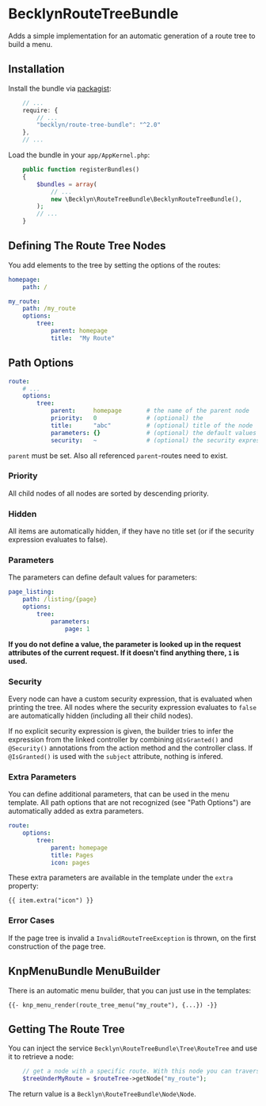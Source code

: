 BecklynRouteTreeBundle
======================

Adds a simple implementation for an automatic generation of a route tree to build a menu.



Installation
------------

Install the bundle via [packagist](https://packagist.org/packages/becklyn/route-tree-bundle):

```javascript
    // ...
    require: {
        // ...
        "becklyn/route-tree-bundle": "^2.0"
    },
    // ...
```

Load the bundle in your `app/AppKernel.php`:

```php
    public function registerBundles()
    {
        $bundles = array(
            // ...
            new \Becklyn\RouteTreeBundle\BecklynRouteTreeBundle(),
        );
        // ...
    }
```



Defining The Route Tree Nodes
-----------------------------
You add elements to the tree by setting the options of the routes:

```yaml
homepage:
    path: /

my_route:
    path: /my_route
    options:
        tree:
            parent: homepage
            title:  "My Route"
```



Path Options
------------

```yaml
route:
    # ...
    options:
        tree:
            parent:     homepage       # the name of the parent node
            priority:   0              # (optional) the 
            title:      "abc"          # (optional) title of the node
            parameters: {}             # (optional) the default values for the parameters
            security:   ~              # (optional) the security expression
```

`parent` must be set. Also all referenced `parent`-routes need to exist.


### Priority
All child nodes of all nodes are sorted by descending priority.


### Hidden
All items are automatically hidden, if they have no title set (or if the security expression evaluates to false).


### Parameters
The parameters can define default values for parameters:

```yml
page_listing:
    path: /listing/{page}
    options:
        tree:
            parameters:
                page: 1
```

**If you do not define a value, the parameter is looked up in the request attributes of the current request. If it doesn't find anything there, `1` is used.**


### Security
Every node can have a custom security expression, that is evaluated when printing the tree.
All nodes where the security expression evaluates to `false` are automatically hidden (including all their child nodes).

If no explicit security expression is given, the builder tries to infer the expression from the linked controller by combining `@IsGranted()`
and `@Security()` annotations from the action method and the controller class.
If `@IsGranted()` is used with the `subject` attribute, nothing is infered.


### Extra Parameters
You can define additional parameters, that can be used in the menu template.
All path options that are not recognized (see "Path Options") are automatically added as extra parameters.

```yaml
route:
    options:
        tree:
            parent: homepage
            title: Pages
            icon: pages
```

These extra parameters are available in the template under the `extra` property:

```twig
{{ item.extra("icon") }}
```


### Error Cases
If the page tree is invalid a `InvalidRouteTreeException` is thrown, on the first construction of the page tree.



KnpMenuBundle MenuBuilder
-------------------------

There is an automatic menu builder, that you can just use in the templates:

```twig
{{- knp_menu_render(route_tree_menu("my_route"), {...}) -}}
```


Getting The Route Tree
----------------------
You can inject the service `Becklyn\RouteTreeBundle\Tree\RouteTree` and use it to retrieve a node:

```php
    // get a node with a specific route. With this node you can traverse the route tree.
    $treeUnderMyRoute = $routeTree->getNode("my_route");
```

The return value is a `Becklyn\RouteTreeBundle\Node\Node`.
